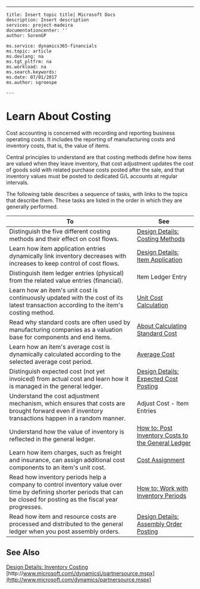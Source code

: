 ---
    title: Insert topic title| Microsoft Docs
    description: Insert description
    services: project-madeira
    documentationcenter: ''
    author: SorenGP

    ms.service: dynamics365-financials
    ms.topic: article
    ms.devlang: na
    ms.tgt_pltfrm: na
    ms.workload: na
    ms.search.keywords:
    ms.date: 07/01/2017
    ms.author: sgroespe

    ---
# Learn About Costing
Cost accounting is concerned with recording and reporting business operating costs. It includes the reporting of manufacturing costs and inventory costs, that is, the value of items.  
  
 Central principles to understand are that costing methods define how items are valued when they leave inventory, that cost adjustment updates the cost of goods sold with related purchase costs posted after the sale, and that inventory values must be posted to dedicated G\/L accounts at regular intervals.  
  
 The following table describes a sequence of tasks, with links to the topics that describe them. These tasks are listed in the order in which they are generally performed.  
  
|**To**|**See**|  
|------------|-------------|  
|Distinguish the five different costing methods and their effect on cost flows.|[Design Details: Costing Methods](../design-details-costing-methods.md)|  
|Learn how item application entries dynamically link inventory decreases with increases to keep control of cost flows.|[Design Details: Item Application](../design-details-item-application.md)|  
|Distinguish item ledger entries \(physical\) from the related value entries \(financial\).|Item Ledger Entry|  
|Learn how an item's unit cost is continuously updated with the cost of its latest transaction according to the item's costing method.|[Unit Cost Calculation](../unit-cost-calculation.md)|  
|Read why standard costs are often used by manufacturing companies as a valuation base for components and end items.|[About Calculating Standard Cost](../about-calculating-standard-cost.md)|  
|Learn how an item's average cost is dynamically calculated according to the selected average cost period.|[Average Cost](../average-cost.md)|  
|Distinguish expected cost \(not yet invoiced\) from actual cost and learn how it is managed in the general ledger.|[Design Details: Expected Cost Posting](../design-details-expected-cost-posting.md)|  
|Understand the cost adjustment mechanism, which ensures that costs are brought forward even if inventory transactions happen in a random manner.|Adjust Cost - Item Entries|  
|Understand how the value of inventory is reflected in the general ledger.|[How to: Post Inventory Costs to the General Ledger](../how-to-post-inventory-costs-to-the-general-ledger.md)|  
|Learn how item charges, such as freight and insurance, can assign additional cost components to an item's unit cost.|[Cost Assignment](../cost-assignment.md)|  
|Read how inventory periods help a company to control inventory value over time by defining shorter periods that can be closed for posting as the fiscal year progresses.|[How to: Work with Inventory Periods](../how-to-work-with-inventory-periods.md)|  
|Read how item and resource costs are processed and distributed to the general ledger when you post assembly orders.|[Design Details: Assembly Order Posting](../design-details-assembly-order-posting.md)|  
  
## See Also  
 [Design Details: Inventory Costing](../design-details-inventory-costing.md)   
 [http:\/\/www.microsoft.com\/dynamics\/partnersource.mspx](http://www.microsoft.com/dynamics/partnersource.mspx)